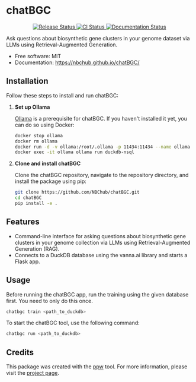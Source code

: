 # chatBGC

<p align="center">
<a href="https://pypi.python.org/pypi/chatbgc">
    <img src="https://img.shields.io/pypi/v/chatbgc.svg"
        alt = "Release Status">
</a>

<a href="https://github.com/NBChub/chatBGC/actions">
    <img src="https://github.com/NBChub/chatBGC/actions/workflows/main.yml/badge.svg?branch=release" alt="CI Status">
</a>

<a href="https://nbchub.github.io/chatBGC/">
    <img src="https://img.shields.io/website/https/nbchub.github.io/chatBGC/index.html.svg?label=docs&down_message=unavailable&up_message=available" alt="Documentation Status">
</a>

</p>

Ask questions about biosynthetic gene clusters in your genome dataset via LLMs using Retrieval-Augmented Generation.

* Free software: MIT
* Documentation: <https://nbchub.github.io/chatBGC/>
## Installation

Follow these steps to install and run chatBGC:

1. **Set up Ollama**

    [Ollama](https://ollama.com/) is a prerequisite for chatBGC. If you haven't installed it yet, you can do so using Docker:

    ```bash
    docker stop ollama
    docker rm ollama
    docker run -d -v ollama:/root/.ollama -p 11434:11434 --name ollama ollama/ollama
    docker exec -it ollama ollama run duckdb-nsql
    ```

2. **Clone and install chatBGC**

    Clone the chatBGC repository, navigate to the repository directory, and install the package using pip:

    ```bash
    git clone https://github.com/NBChub/chatBGC.git
    cd chatBGC
    pip install -e .
    ```

## Features

* Command-line interface for asking questions about biosynthetic gene clusters in your genome collection via LLMs using Retrieval-Augmented Generation (RAG).
* Connects to a DuckDB database using the vanna.ai library and starts a Flask app.

## Usage

Before running the chatBGC app, run the training using the given database first. You need to only do this once.

```bash
chatbgc train <path_to_duckdb>
```

To start the chatBGC tool, use the following command:

```bash
chatbgc run <path_to_duckdb>
```

## Credits

This package was created with the [ppw](https://zillionare.github.io/python-project-wizard) tool. For more information, please visit the [project page](https://zillionare.github.io/python-project-wizard/).
